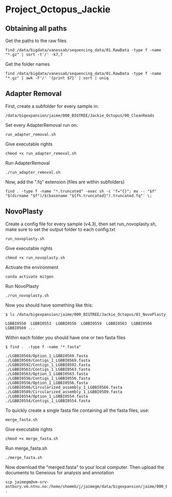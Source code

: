 # Project_Octopus_Jackie

## Obtaining all paths 
Get the paths to the raw files 
```
find /data/bigdata/vanessab/sequencing_data/01.RawData -type f -name "*.gz" | sort -t'/' -k7,7
```
Get the folder names 
```
find /data/bigdata/vanessab/sequencing_data/01.RawData -type f -name "*.gz" | awk -F'/' '{print $7}' | sort | uniq
```
## Adapter Removal 
First, create a subfolder for every sample in:
```
/data/bigexpansion/jaime/000_BIGTREE/Jackie_Octopus/00_CleanReads
```
Set every AdapterRemoval run on:
```
run_adapter_removal.sh 
```
Give executable rights 
```
chmod +x run_adapter_removal.sh
```
Run AdapterRemoval
```
./run_adapter_removal.sh
```
Now, add the ".fq" extension (files are within subfolders) 
```
find . -type f -name "*.truncated" -exec sh -c 'f="{}"; mv -- "$f" "$(dirname "$f")/$(basename "${f%.truncated}").truncated.fq"' \; 
```
## NovoPlasty
Create a config file for every sample (v4.3), then set run_novoplasty.sh, make sure to set the output folder to each config.txt
```
run_novoplasty.sh
```
Give executable rights 
```
chmod +x run_novoplasty.sh
```
Activate the environment
```
conda activate mitgen
```
Run NovoPlasty
```
./run_novoplasty.sh
```
Now you should have something like this:
```
$ ls /data/bigexpansion/jaime/000_BIGTREE/Jackie_Octopus/01_NovoPlasty

LGBBI0550  LGBBI0553  LGBBI0556  LGBBI0559  LGBBI0563  LGBBI0566  LGBBI0569 ... 
```
Within each folder you should have one or two fasta files 
```
$ find .  -type f -name "*.fasta"

./LGBBI0569/Option_1_LGBBI0569.fasta
./LGBBI0569/Contigs_1_LGBBI0569.fasta
./LGBBI0592/Contigs_1_LGBBI0592.fasta
./LGBBI0563/Contigs_1_LGBBI0563.fasta
./LGBBI0563/Option_1_LGBBI0563.fasta
./LGBBI0556/Contigs_1_LGBBI0556.fasta
./LGBBI0556/Option_1_LGBBI0556.fasta
./LGBBI0566/Circularized_assembly_1_LGBBI0566.fasta
./LGBBI0589/Circularized_assembly_1_LGBBI0589.fasta
./LGBBI0554/Option_1_LGBBI0554.fasta
./LGBBI0554/Contigs_1_LGBBI0554.fasta
```
To quickly create a single fasta file containing all the fasta files, use: 
```
merge_fasta.sh
```
Give executable rights 
```
chmod +x merge_fasta.sh
```
Run merge_fasta.sh
```
./merge_fasta.sh
```
Now download the "merged.fasta" to your local computer. Then upload the documents to Geneious for analysis and annotation  
```
scp jaimegm@vm-srv-astbury.vm.ntnu.no:/home/shomeb/j/jaimegm/data/bigexpansion/jaime/000_BIGTREE/Jackie_Octopus/01_NovoPlasty/merged.fasta .
```


